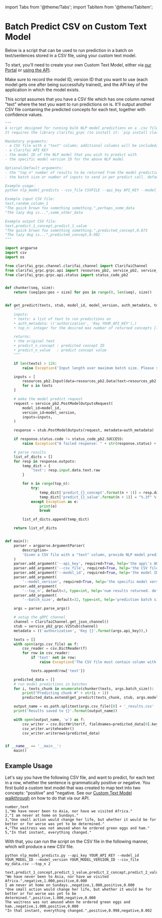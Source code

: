 import Tabs from '@theme/Tabs';
import TabItem from '@theme/TabItem';

# Batch Predict CSV on Custom Text Model

Below is a script that can be used to run prediction in a batch on text/sentences stored in a CSV file, using your custom text model.

To start, you'll need to create your own Custom Text Model, either via [our Portal](https://docs.clarifai.com/portal-guide/walkthroughs/pcustom-model-walkthrough) or [using the API](https://docs.clarifai.com/api-guide/walkthroughs/custom-model-walkthrough).

Make sure to record the model ID, version ID that you want to use \(each model gets one after being successfully trained\), and the API key of the application in which the model exists.

This script assumes that you have a CSV file which has one column named "text" where the text you want to run predictions on is. It'll output another CSV file containing the predicted concepts for each text, together with confidence values.

<Tabs>
<TabItem value="nlp_model_predicts.py" label="nlp_model_predicts.py">

```python
"""
A script designed for running bulk NLP model predictions on a .csv file of text entries.
It requires the library clarifai_grpc (to install it: `pip install clarifai_grpc`).

Mandatory arguments:
- a CSV file with a "text" column; additional columns will be included/returned in the output file
- a Clarifai API KEY
- the model ID of the NLP model that you wish to predict with
- the specific model version ID for the above NLP model

Optional/Default arguments:
- the "top n" number of results to be returned from the model predictions. default 3. [1-200]
- the batch size or number of inputs to send in per predict call. default 32. max 128.

Example usage:
python nlp_model_predicts --csv_file CSVFILE --api_key API_KEY --model_id MODEL_ID --model_version MODEL_VERSION

Example input CSV file:
text,random_column_1
"The quick brown fox something something.",perhaps_some_data
"The lazy dog is...",some_other_data

Example output CSV file:
text,predict_1_concept,predict_1_value
"The quick brown fox something something.",predicted_concept,0.873
"The lazy dog is...",predicted_concept,0.982
"""

import argparse
import csv
import os

from clarifai_grpc.channel.clarifai_channel import ClarifaiChannel
from clarifai_grpc.grpc.api import resources_pb2, service_pb2, service_pb2_grpc
from clarifai_grpc.grpc.api.status import status_code_pb2


def chunker(seq, size):
    return (seq[pos:pos + size] for pos in range(0, len(seq), size))


def get_predict(texts, stub, model_id, model_version, auth_metadata, top_n):
    """
    inputs:
    • texts: a list of text to run predictions on
    • auth_metadata: (('authorization', 'Key YOUR_API_KEY'),)
    • top_n: integer for the desired max number of returned concepts [limit 20]

    returns:
    • the original text
    • predict_n_concept : predicted concept ID
    • predict_n_value   : predict concept value
    """

    if len(texts) > 128:
        raise Exception('Input length over maximum batch size. Please send in batches less than 128.')

    inputs = [
        resources_pb2.Input(data=resources_pb2.Data(text=resources_pb2.Text(raw=x)))
        for x in texts
    ]

    # make the model predict request
    request = service_pb2.PostModelOutputsRequest(
        model_id=model_id,
        version_id=model_version,
        inputs=inputs,
    )

    response = stub.PostModelOutputs(request, metadata=auth_metadata)

    if response.status.code != status_code_pb2.SUCCESS:
        raise Exception("A failed response: " + str(response.status) + "\n\nFull response:\n" + str(response))

    # parse results
    list_of_dicts = []
    for resp in response.outputs:
        temp_dict = {
            'text': resp.input.data.text.raw
        }

        for n in range(top_n):
            try:
                temp_dict['predict_{}_concept'.format(n + 1)] = resp.data.concepts[n].id
                temp_dict['predict_{}_value'.format(n + 1)] = "%.3f" % resp.data.concepts[n].value
            except Exception as e:
                print(e)
                break

        list_of_dicts.append(temp_dict)

    return list_of_dicts


def main():
    parser = argparse.ArgumentParser(
        description=
        'Given a CSV file with a "text" column, provide NLP model predictions.'
    )
    parser.add_argument('--api_key', required=True, help='the app\'s API key', type=str)
    parser.add_argument('--csv_file', required=True, help='the CSV file with texts', type=str)
    parser.add_argument('--model_id', required=True, help='the model ID', type=str)
    parser.add_argument(
        '--model_version', required=True, help='the specific model version ID', type=str)
    parser.add_argument(
        '--top_n', default=3, type=int, help='num results returned. default 3. max 200.')
    parser.add_argument(
        '--batch_size', default=32, type=int, help='prediction batch size. default 32. max 128')

    args = parser.parse_args()

    # setup the gRPC channel
    channel = ClarifaiChannel.get_json_channel()
    stub = service_pb2_grpc.V2Stub(channel)
    metadata = (('authorization', 'Key {}'.format(args.api_key)),)

    texts = []
    with open(args.csv_file) as f:
        csv_reader = csv.DictReader(f)
        for row in csv_reader:
            if 'text' not in row:
                raise Exception('The CSV file must contain column with a header named text')

            texts.append(row['text'])

    predicted_data = []
    # run model predictions in batches
    for i, texts_chunk in enumerate(chunker(texts, args.batch_size)):
        print("Predicting chunk #" + str(i + 1))
        predicted_data.extend(get_predict(texts_chunk, stub, args.model_id, args.model_version, metadata, args.top_n))

    output_name = os.path.splitext(args.csv_file)[0] + '_results.csv'
    print('Results saved to {}'.format(output_name))

    with open(output_name, 'w') as f:
        csv_writer = csv.DictWriter(f, fieldnames=predicted_data[0].keys())
        csv_writer.writeheader()
        csv_writer.writerows(predicted_data)


if __name__ == '__main__':
    main()
```
</TabItem>
</Tabs>

## Example Usage

Let's say you have the following CSV file, and want to predict, for each text in a row, whether the sentence is grammatically positive or negative. You first build a custom text model that was created to map text into two concepts: "positive" and "negative. See our [Custom Text Model walkthrough](https://docs.clarifai.com/api-guide/walkthroughs/custom-text-model-walkthrough) on how to do that via our API.

<Tabs>
<TabItem value="my_data.csv" label="my_data.csv">

```text
number,text
1,"We have never been to Asia, nor have we visited Africa."
2,"I am never at home on Sundays."
3,"One small action would change her life, but whether it would be for better or for worse was yet to be determined."
4,"The waitress was not amused when he ordered green eggs and ham."
5,"In that instant, everything changed."
```

With that, you can run the script on the CSV file in the following manner, which will produce a new CSV file.

```text
python nlp_model_predicts.py --api_key YOUR_API_KEY --model_id YOUR_MODEL_ID --model_version YOUR_MODEL_VERSION_ID --csv_file my_data.csv --top_n 2
```
</TabItem>
</Tabs>

<Tabs>
<TabItem value="my_data_results.csv" label="my_data_results.csv">
    
```text
text,predict_1_concept,predict_1_value,predict_2_concept,predict_2_value
"We have never been to Asia, nor have we visited Africa.",negative,1.000,positive,0.000
I am never at home on Sundays.,negative,1.000,positive,0.000
"One small action would change her life, but whether it would be for better or for worse was yet to be determined.",positive,1.000,negative,0.000
The waitress was not amused when he ordered green eggs and ham.,negative,1.000,positive,0.000
"In that instant, everything changed.",positive,0.998,negative,0.002
```
</TabItem>
</Tabs>

